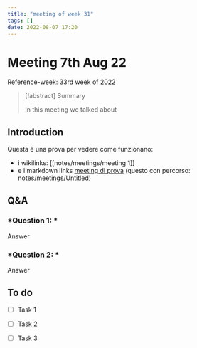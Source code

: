 ```yaml
---
title: "meeting of week 31"
tags: []
date: 2022-08-07 17:20
---
```


# Meeting 7th Aug 22
Reference-week: 33rd week of  2022


> [!abstract] Summary
>
> In this meeting we talked about


## **Introduction**
Questa è una prova per vedere come funzionano: 
* i wikilinks: [[notes/meetings/meeting 1]]
* e i markdown links [meeting di prova](notes/meetings/meeting%201.md) (questo con percorso: notes/meetings/Untitled)



## **Q&A**
### *Question 1: *
Answer
### *Question 2: *
Answer



## **To do**
* [ ] Task 1
* [ ] Task 2
* [ ] Task 3

